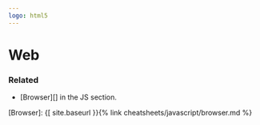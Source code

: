 ```yaml
---
logo: html5
---
```

# Web

### Related

- [Browser][] in the JS section.

[Browser]: {[ site.baseurl }}{% link cheatsheets/javascript/browser.md %}
